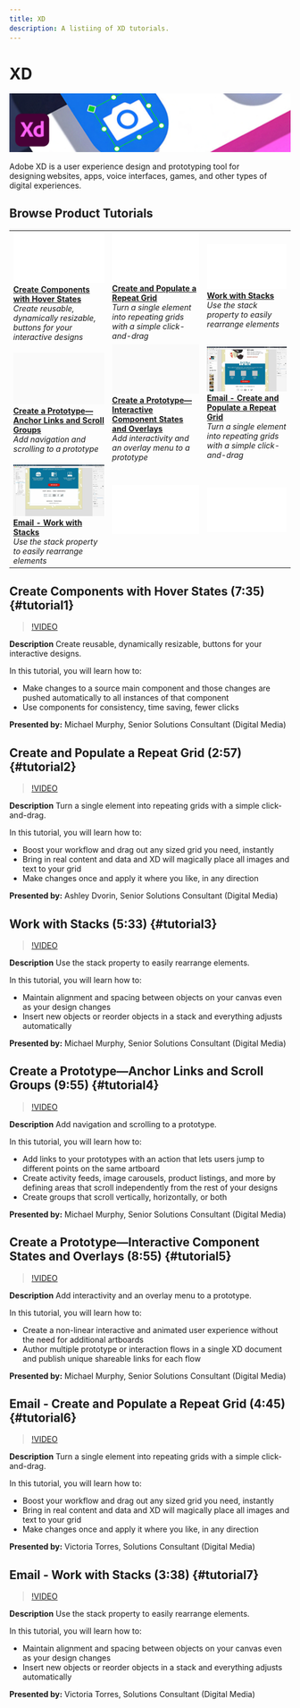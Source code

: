 ```yaml
---
title: XD
description: A listiing of XD tutorials.
---
```


# XD

![Tutorial Hero Image](../assets/XD.jpg)

Adobe XD is a user experience design and prototyping tool for designing websites, apps, voice interfaces, games, and other types of digital experiences.

## Browse Product Tutorials

<table>
<tr>
 <td>
   <a href="xd.md#tutorial1">
      <img alt="Create Components with Hover States" src="../assets/Whitespacer.png" />
   </a>
    <div>
   <a href="xd.md#tutorial1"><strong>Create Components with Hover States</strong></a>
    </div>
    <em>Create reusable, dynamically resizable, buttons for your interactive designs</em>
    <br>
  </td>
  <td>
    <a href="xd.md#tutorial2">
        <img alt="Create and Populate a Repeat Grid" src="../assets/Whitespacer.png" />
    </a>
    <div>
    <a href="xd.md#tutorial2"><strong>Create and Populate a Repeat Grid</strong></a>
    </div>
    <em>Turn a single element into repeating grids with a simple click-and-drag</em>
    <br>
  </td>
  <td>
   <a href="xd.md#tutorial3">
      <img alt="Work with Stacks" src="../assets/Whitespacer.png" />
   </a>
    <div>
    <a href="xd.md#tutorial3"><strong>Work with Stacks</strong></a>
    </div>
    <em>Use the stack property to easily rearrange elements</em>
    <br>
  </td>
</tr>
<tr>
 <td>
    <a href="xd.md#tutorial4">
        <img alt="Create a Prototype—Anchor Links and 
Scroll Groups" src="../assets/Gray_thumbnail.png" />
    </a>
    <div>
    <a href="xd.md#tutorial4"><strong>Create a Prototype—Anchor Links and 
Scroll Groups</strong></a>
    </div>
    <em>Add navigation and scrolling to a prototype</em>
    <br>
  </td>
  <td>
    <a href="xd.md#tutorial5">
        <img alt="Create a Prototype—Interactive Component States and Overlays" src="../assets/Gray_thumbnail.png" />
    </a>
    <div>
    <a href="xd.md#tutorial5"><strong>Create a Prototype—Interactive Component States and Overlays</strong></a>
    </div>
    <em>Add interactivity and an overlay menu to a prototype</em>
    <br>
  </td>
  <td>
   <a href="xd.md#tutorial6">
      <img alt="Email - Create and Populate a Repeat Grid" src="../assets/xd_repeat_torres.jpg" />
   </a>
    <div>
   <a href="xd.md#tutorial7"><strong>Email - Create and Populate a Repeat Grid</strong></a>
    </div>
    <em>Turn a single element into repeating grids with a simple click-and-drag</em>
    <br>
  </td>
</tr>
<tr>
 <td>
    <a href="xd.md#tutorial7">
        <img alt="Email - Work with Stacks" src="../assets/xd_stacks_torres.jpg" />
    </a>
    <div>
    <a href="xd.md#tutorial7"><strong>Email - Work with Stacks</strong></a>
    </div>
    <em>Use the stack property to easily rearrange elements</em>
    <br>
  </td>
  <td>
    <img alt="Spacer" src="../assets/Whitespacer.png" />
    <div>
    <br>
  </td>
  <td>
    <img alt="Spacer" src="../assets/Whitespacer.png" />
    <div>
    <br>
  </td>
</tr>
</table>

## Create Components with Hover States (7:35) {#tutorial1}

>[!VIDEO](https://video.tv.adobe.com/v/326874?hidetitle=true)

**Description**
Create reusable, dynamically resizable, buttons for your interactive designs.

In this tutorial, you will learn how to:
* Make changes to a source main component and those changes are pushed automatically to all instances of that component
* Use components for consistency, time saving, fewer clicks

**Presented by:**
Michael Murphy, Senior Solutions Consultant (Digital Media)

## Create and Populate a Repeat Grid (2:57) {#tutorial2}

>[!VIDEO](https://video.tv.adobe.com/v/326955?hidetitle=true)

**Description**
Turn a single element into repeating grids with a simple click-and-drag.

In this tutorial, you will learn how to:
* Boost your workflow and drag out any sized grid you need, instantly
* Bring in real content and data and XD will magically place all images and text to your grid
* Make changes once and apply it where you like, in any direction

**Presented by:**
Ashley Dvorin, Senior Solutions Consultant (Digital Media)

## Work with Stacks (5:33) {#tutorial3}

>[!VIDEO](https://video.tv.adobe.com/v/326956?hidetitle=true)

**Description**
Use the stack property to easily rearrange elements.

In this tutorial, you will learn how to:
* Maintain alignment and spacing between objects on your canvas even as your design changes
* Insert new objects or reorder objects in a stack and everything adjusts automatically

**Presented by:**
Michael Murphy, Senior Solutions Consultant (Digital Media)

## Create a Prototype—Anchor Links and Scroll Groups (9:55) {#tutorial4}

>[!VIDEO](https://video.tv.adobe.com/v/326957?hidetitle=true)

**Description**
Add navigation and scrolling to a prototype.

In this tutorial, you will learn how to:
* Add links to your prototypes with an action that lets users jump to different points on the same artboard  
* Create activity feeds, image carousels, product listings, and more by defining areas that scroll independently from the rest of your designs
* Create groups that scroll vertically, horizontally, or both

**Presented by:** 
Michael Murphy, Senior Solutions Consultant (Digital Media)

## Create a Prototype—Interactive Component States and Overlays (8:55) {#tutorial5}

>[!VIDEO](https://video.tv.adobe.com/v/326957?hidetitle=true)

**Description**
Add interactivity and an overlay menu to a prototype.

In this tutorial, you will learn how to:
* Create a non-linear interactive and animated user experience without the need for additional artboards
* Author multiple prototype or interaction flows in a single XD document and publish unique shareable links for each flow

**Presented by:**
Michael Murphy, Senior Solutions Consultant (Digital Media)

## Email - Create and Populate a Repeat Grid (4:45) {#tutorial6}

>[!VIDEO](https://video.tv.adobe.com/v/326775?hidetitle=true)

**Description**
Turn a single element into repeating grids with a simple click-and-drag.

In this tutorial, you will learn how to:
* Boost your workflow and drag out any sized grid you need, instantly
* Bring in real content and data and XD will magically place all images and text to your grid
* Make changes once and apply it where you like, in any direction

**Presented by:**
Victoria Torres, Solutions Consultant (Digital Media)

## Email - Work with Stacks (3:38) {#tutorial7}

>[!VIDEO](https://video.tv.adobe.com/v/326759?hidetitle=true)

**Description**
Use the stack property to easily rearrange elements.

In this tutorial, you will learn how to:
* Maintain alignment and spacing between objects on your canvas even as your design changes
* Insert new objects or reorder objects in a stack and everything adjusts automatically

**Presented by:**
 Victoria Torres, Solutions Consultant (Digital Media)